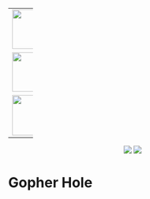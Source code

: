 <table border="0" style="width: 10%" align="center">
      <tr>
        <td><img src="https://img1.github.io/tmp/1.jpg" height="80" width="82"></td>
        <td><img src="https://img1.github.io/tmp/2.jpg" height="80" width="82"></td>
        <td><img src="https://img1.github.io/tmp/3.jpg" height="80" width="82"></td>
      </tr>
      <tr>
        <td><img src="https://img1.github.io/tmp/4.jpg" height="80" width="82"></td>
        <td><img src="https://img.shields.io/github/stars/coredumptoday/gopherhole.svg?style=social"></td>
        <td><img src="https://img1.github.io/tmp/6.jpg" height="82" width="82"></td>
      </tr>
       <tr>
        <td><img src="https://img1.github.io/tmp/7.jpg" height="82" width="82"></td>
        <td><img src="https://img1.github.io/tmp/8.jpg" height="82" width="82"></td>
        <td><img src="https://img1.github.io/tmp/9.jpg" height="82" width="82"></td>
      </tr>
    </table>
    <p align="center">
        <img src="https://img.shields.io/badge/Language-Golang-brightred.svg" /> 
        <img src="https://img.shields.io/badge/学习方式-在线阅读-brightgreen.svg" />
    </p>

# Gopher Hole
